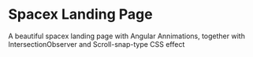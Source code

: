 # Spacex Landing Page
A beautiful spacex landing page with Angular Annimations, together with IntersectionObserver and Scroll-snap-type CSS effect
